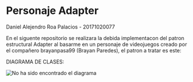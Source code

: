 ﻿# Personaje Adapter

Daniel Alejendro Roa Palacios - 20171020077

En el siguente repositorio se realizara la debida implementacon del patron estructural Adapter al basarme en un personaje de videojuegos creado por el compañero brayanpasa99 (Brayan Paredes), el patron a tratar es este:

DIAGRAMA DE CLASES:

![No ha sido encontrado el diagrama](https://upload.wikimedia.org/wikipedia/commons/thumb/d/d7/ObjectAdapter.png/300px-ObjectAdapter.png)<br>
